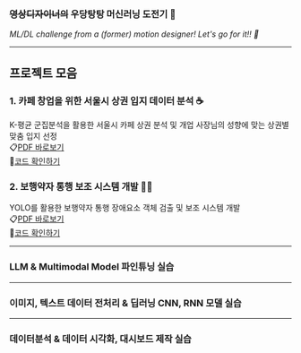 ### ~~영상디자이너의~~ 우당탕탕 머신러닝 도전기 👀 ###
*ML/DL challenge from a (former) motion designer! Let's go for it!! 🚀*

---

## 프로젝트 모음 ##
### 1. 카페 창업을 위한 서울시 상권 입지 데이터 분석 ☕️
K-평균 군집분석을 활용한 서울시 카페 상권 분석 및 개업 사장님의 성향에 맞는 상권별 맞춤 입지 선정<br>
📋[PDF 바로보기](https://drive.google.com/file/d/1gEZTkoLJ_RqKsEN-mNNG49LKF7zvd6w-/view?usp=drive_link) <br>
📝[코드 확인하기](https://github.com/edgeun/portfolio-24-25/tree/main/Python/Team_Project/Cafe_Commercial_Area)

### 2. 보행약자 통행 보조 시스템 개발 🧑‍🦽
YOLO를 활용한 보행약자 통행 장애요소 객체 검출 및 보조 시스템 개발<br>
📋[PDF 바로보기](https://drive.google.com/file/d/1z32_ablLuO489azo5E76yaKwayVCcS5e/view?usp=drive_link) <br>
📝[코드 확인하기](https://github.com/edgeun/portfolio-24-25/tree/main/Python/Team_Project/Walking_Object_Detection)

---

### LLM & Multimodal Model 파인튜닝 실습 ###

---

### 이미지, 텍스트 데이터 전처리 & 딥러닝 CNN, RNN 모델 실습 ###

---

### 데이터분석 & 데이터 시각화, 대시보드 제작 실습 ###
